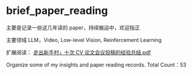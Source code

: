 # brief_paper_reading
主要是记录一些这几年读的 paper，持续搬运中，欢迎指正

主要领域 LLM，Video, Low-level Vision, Reinfercement Learning

扩展阅读：
[走出新手村」十次 CV 论文会议投稿的经验总结.pdf](https://drive.google.com/file/d/1w2ZgIF1Q92Li_p7pCDPJFT_0312Cv2QC/view?usp=sharing)

Organize some of my insights and paper reading records. Total Count：53